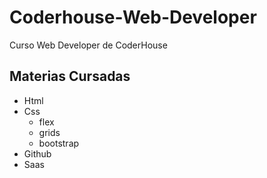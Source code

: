# Coderhouse-Web-Developer
Curso Web Developer de CoderHouse
## Materias Cursadas
- Html
- Css
    - flex
    - grids
    - bootstrap
- Github
- Saas